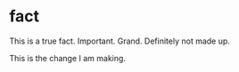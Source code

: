 # fact

This is a true fact. Important. Grand. Definitely not made up.

This is the change I am making.
